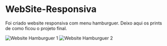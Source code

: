 # WebSite-Responsiva
Foi criado website responsiva com menu hamburguer. 
Deixo aqui os prints de como ficou o projeto final. 


![Website Hamburguer 1](https://user-images.githubusercontent.com/105504791/222955694-aa6c40cd-fb52-479e-9b38-60c0e3868f5b.jpg)
![Website Hamburguer 2](https://user-images.githubusercontent.com/105504791/222955698-92c7cf7f-85ba-4a44-b145-0ef25a9a65cc.jpg)
